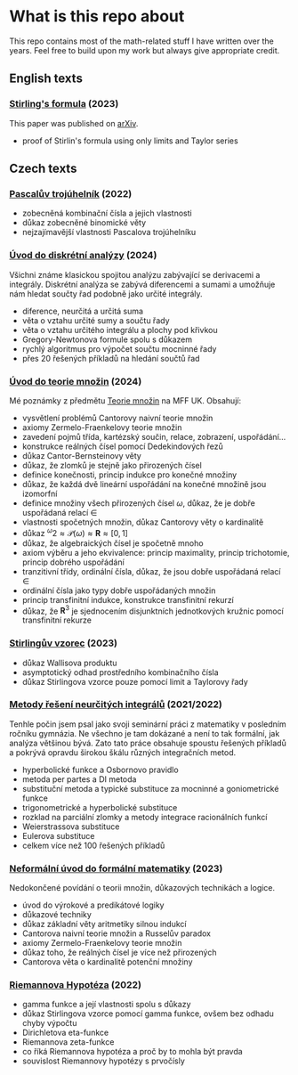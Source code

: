 # What is this repo about

This repo contains most of the math-related stuff I have written over the years. Feel free to build upon my work but always give appropriate credit.

## English texts

### [Stirling's formula](en/Stirlings_Formula_EN.pdf) (2023)

This paper was published on [arXiv](https://arxiv.org/abs/2310.04872).

- proof of Stirlin's formula using only limits and Taylor series

## Czech texts

### [Pascalův trojúhelník](cs/Pascals_Triangle.pdf) (2022)

- zobecněná kombinační čísla a jejich vlastnosti
- důkaz zobecněné binomické věty
- nejzajímavější vlastnosti Pascalova trojúhelníku

### [Úvod do diskrétní analýzy](cs/Finite_Calculus.pdf) (2024)

Všichni známe klasickou spojitou analýzu zabývající se derivacemi a integrály. Diskrétní analýza se zabývá diferencemi a sumami a umožňuje nám hledat součty řad podobně jako určité integrály.

- diference, neurčitá a určitá suma
- věta o vztahu určité sumy a součtu řady
- věta o vztahu určitého integrálu a plochy pod křivkou
- Gregory-Newtonova formule spolu s důkazem
- rychlý algoritmus pro výpočet součtu mocninné řady
- přes 20 řešených příkladů na hledání součtů řad

### [Úvod do teorie množin](cs/Introduction_To_Set_Theory.pdf) (2024)

Mé poznámky z předmětu [Teorie množin](https://is.cuni.cz/studium/predmety/index.php?do=predmet&kod=NAIL063&fak=11320) na MFF UK.
Obsahují:
- vysvětlení problémů Cantorovy naivní teorie množin
- axiomy Zermelo-Fraenkelovy teorie množin
- zavedení pojmů třída, kartézský součin, relace, zobrazení, uspořádání...
- konstrukce reálných čísel pomocí Dedekindových řezů
- důkaz Cantor-Bernsteinovy věty
- důkaz, že zlomků je stejně jako přirozených čísel
- definice konečnosti, princip indukce pro konečné množiny
- důkaz, že každá dvě lineární uspořádání na konečné množině jsou izomorfní
- definice množiny všech přirozených čísel $\omega$, důkaz, že je dobře uspořádaná relací $\in$
- vlastnosti spočetných množin, důkaz Cantorovy věty o kardinalitě
- důkaz $^\omega 2\approx \mathcal{P}(\omega)\approx\mathbf{R}\approx[0,\,1]$
- důkaz, že algebraických čísel je spočetně mnoho
- axiom výběru a jeho ekvivalence: princip maximality, princip trichotomie, princip dobrého uspořádání
- tranzitivní třídy, ordinální čísla, důkaz, že jsou dobře uspořádaná relací $\in$
- ordinální čísla jako typy dobře uspořádaných množin
- princip transfinitní indukce, konstrukce transfinitní rekurzí
- důkaz, že $\mathbf{R}^3$ je sjednocením disjunktních jednotkových kružnic pomocí transfinitní rekurze

### [Stirlingův vzorec](cs/Stirlings_Formula_CS.pdf) (2023)

- důkaz Wallisova produktu
- asymptotický odhad prostředního kombinačního čísla
- důkaz Stirlingova vzorce pouze pomocí limit a Taylorovy řady

### [Metody řešení neurčitých integrálů](cs/Methods_for_Finding_Antiderivatives.pdf) (2021/2022)

Tenhle počin jsem psal jako svoji seminární práci z matematiky v posledním ročníku gymnázia. Ne všechno je tam dokázané a není to tak formální, jak analýza většinou bývá. Zato tato práce obsahuje spoustu řešených příkladů a pokrývá opravdu širokou škálu různých integračních metod.

- hyperbolické funkce a Osbornovo pravidlo
- metoda per partes a DI metoda
- substituční metoda a typické substituce za mocninné a goniometrické funkce
- trigonometrické a hyperbolické substituce
- rozklad na parciální zlomky a metody integrace racionálních funkcí
- Weierstrassova substituce
- Eulerova substituce
- celkem více než 100 řešených příkladů

### [Neformální úvod do formální matematiky](cs/Uvod_do_formalni_matematiky.pdf) (2023)

Nedokončené povídání o teorii množin, důkazových technikách a logice.

- úvod do výrokové a predikátové logiky
- důkazové techniky
- důkaz základní věty aritmetiky silnou indukcí
- Cantorova naivní teorie množin a Russelův paradox
- axiomy Zermelo-Fraenkelovy teorie množin
- důkaz toho, že reálných čísel je více než přirozených
- Cantorova věta o kardinalitě potenční množiny

### [Riemannova Hypotéza](cs/Riemann_Hypothesis.pdf) (2022)

- gamma funkce a její vlastnosti spolu s důkazy
- důkaz Stirlingova vzorce pomocí gamma funkce, ovšem bez odhadu chyby výpočtu
- Dirichletova eta-funkce
- Riemannova zeta-funkce
- co říká Riemannova hypotéza a proč by to mohla být pravda
- souvislost Riemannovy hypotézy s prvočísly
